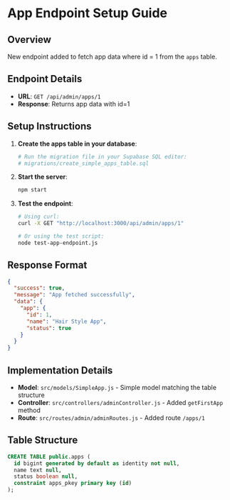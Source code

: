 # App Endpoint Setup Guide

## Overview
New endpoint added to fetch app data where id = 1 from the `apps` table.

## Endpoint Details
- **URL**: `GET /api/admin/apps/1`
- **Response**: Returns app data with id=1

## Setup Instructions

1. **Create the apps table in your database**:
   ```bash
   # Run the migration file in your Supabase SQL editor:
   # migrations/create_simple_apps_table.sql
   ```

2. **Start the server**:
   ```bash
   npm start
   ```

3. **Test the endpoint**:
   ```bash
   # Using curl:
   curl -X GET "http://localhost:3000/api/admin/apps/1"
   
   # Or using the test script:
   node test-app-endpoint.js
   ```

## Response Format
```json
{
  "success": true,
  "message": "App fetched successfully",
  "data": {
    "app": {
      "id": 1,
      "name": "Hair Style App",
      "status": true
    }
  }
}
```

## Implementation Details
- **Model**: `src/models/SimpleApp.js` - Simple model matching the table structure
- **Controller**: `src/controllers/adminController.js` - Added `getFirstApp` method
- **Route**: `src/routes/admin/adminRoutes.js` - Added route `/apps/1`

## Table Structure
```sql
CREATE TABLE public.apps (
  id bigint generated by default as identity not null,
  name text null,
  status boolean null,
  constraint apps_pkey primary key (id)
);
```